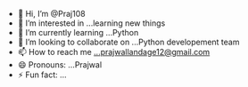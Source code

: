 - 👋 Hi, I’m @Praj108
- 👀 I’m interested in ...learning new things
- 🌱 I’m currently learning ...Python
- 💞️ I’m looking to collaborate on ...Python developement team
- 📫 How to reach me ...prajwallandage12@gmail.com
- 😄 Pronouns: ...Prajwal
- ⚡ Fun fact: ...

<!---
Praj108/Praj108 is a ✨ special ✨ repository because its `README.md` (this file) appears on your GitHub profile.
You can click the Preview link to take a look at your changes.
--->
